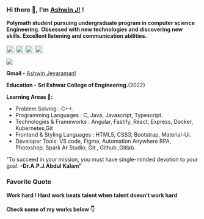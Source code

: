 ### Hi there 👋, I'm [Ashwin J!](https://ashwinsportfolio.netlify.app//) !

<strong> Polymath student pursuing undergraduate program in computer science Engineering.</strong>
<strong>Obsessed with new technologies and discovering new skills. </strong> 
<strong> Excellent listening and communication abilities.</strong>
<br/>
<br/>
<a href="https://www.linkedin.com/in/ashwin-jeyaraman-820b47171/">
  <img align="left" alt="Ashwin's Linkedin" width="22px" src="https://cdn.jsdelivr.net/npm/simple-icons@v3/icons/linkedin.svg" />
</a>
<a href="https://www.instagram.com/ashwin._.j/">
  <img align="left" alt="Ashwin's Instagram" width="22px" src="https://cdn.jsdelivr.net/npm/simple-icons@v3/icons/instagram.svg" />
</a>
<a href="https://leetcode.com/AshwinJeyaraman/">
  <img align="left" alt="Ashwin's LeetCode" width="22px" src="https://cdn.jsdelivr.net/npm/simple-icons@v3/icons/leetcode.svg" />
</a>
<a href="https://www.hackerrank.com/AshwinJeyaraman?hr_r=1">
  <img align="left" alt="Ashwin's Hackerrank" width="22px" src="https://cdn.jsdelivr.net/npm/simple-icons@v3/icons/hackerrank.svg" />
</a>
<br/>
<br />
![](https://komarev.com/ghpvc/?username=Ashwwin20102000&color=ff69b4)


**Gmail -** [Ashwin Jeyaraman!](mailto:jkashwin2@gmail.com)

**Education -** <strong>Sri Eshwar College of Engineering.</strong>(2022)

**Learning Areas 🎯:**
<ul>
<li>Problem Solving : C++. </li>
<li>Programming Languages : C, Java, Javascript, Typescript.</li>
<li>Technologies & Frameworks : Angular, Fastify, React, Express, Docker, Kubernetes,Git
  <li>Frontend & Styling Languages : HTML5, CSS3, Bootstrap, Material-Ui.</li>
  <li>Developer Tools: VS code, Figma, Automation Anywhere RPA, Photoshop, Spark Ar Studio, Git , Github ,Gitlab. </li>
</ul>

"To succeed in your mission, you must have single-minded devotion to your goal. <strong>-Dr.A.P.J.Abdul Kalam" </strong>
### Favorite Quote
<strong>Work hard ! Hard work beats talent when talent doesn’t work hard </strong>
<h4>Check some of my works below 👇</h4>
